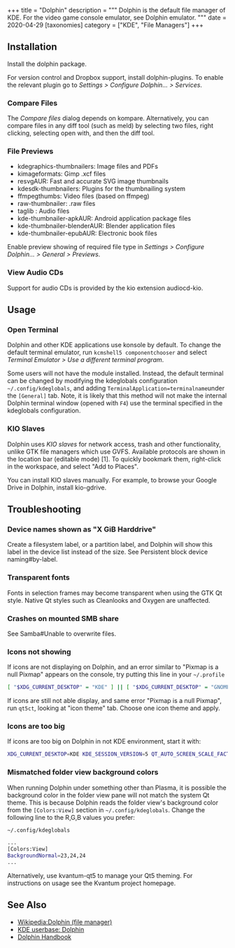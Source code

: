 +++
title = "Dolphin"
description = """
Dolphin is the default file manager of KDE. For the video game console emulator, see Dolphin emulator. 
"""
date = 2020-04-29
[taxonomies]
category = ["KDE", "File Managers"]
+++

## Installation

Install the dolphin package.

For version control and Dropbox support, install dolphin-plugins. To enable the relevant plugin go to _Settings > Configure Dolphin... > Services_.

### Compare Files

The _Compare files_ dialog depends on kompare. Alternatively, you can compare files in any diff tool (such as meld) by selecting two files, right clicking, selecting open with, and then the diff tool. 

### File Previews

* kdegraphics-thumbnailers: Image files and PDFs
* kimageformats: Gimp .xcf files
* resvgAUR: Fast and accurate SVG image thumbnails
* kdesdk-thumbnailers: Plugins for the thumbnailing system
* ffmpegthumbs: Video files (based on ffmpeg)
* raw-thumbnailer: .raw files
* taglib : Audio files
* kde-thumbnailer-apkAUR: Android application package files
* kde-thumbnailer-blenderAUR: Blender application files
* kde-thumbnailer-epubAUR: Electronic book files

Enable preview showing of required file type in _Settings > Configure Dolphin... > General > Previews_.

### View Audio CDs

Support for audio CDs is provided by the kio extension audiocd-kio.

## Usage

### Open Terminal

Dolphin and other KDE applications use konsole by default. To change the default terminal emulator, run `kcmshell5 componentchooser` and select _Terminal Emulator > Use a different terminal program_.

Some users will not have the module installed. Instead, the default terminal can be changed by modifying the kdeglobals configuration `~/.config/kdeglobals`, and adding `TerminalApplication=terminalname`under the `[General]` tab. Note, it is likely that this method will not make the internal Dolphin terminal window (opened with `F4`) use the terminal specified in the kdeglobals configuration.

### KIO Slaves

Dolphin uses _KIO slaves_ for network access, trash and other functionality, unlike GTK file managers which use GVFS. Available protocols are shown in the location bar (editable mode) [1]. To quickly bookmark them, right-click in the workspace, and select "Add to Places".

You can install KIO slaves manually. For example, to browse your Google Drive in Dolphin, install kio-gdrive.

## Troubleshooting

### Device names shown as "X GiB Harddrive"

Create a filesystem label, or a partition label, and Dolphin will show this label in the device list instead of the size. See Persistent block device naming#by-label.

### Transparent fonts

Fonts in selection frames may become transparent when using the GTK Qt style. Native Qt styles such as Cleanlooks and Oxygen are unaffected.

### Crashes on mounted SMB share

See Samba#Unable to overwrite files.

### Icons not showing

If icons are not displaying on Dolphin, and an error similar to "Pixmap is a null Pixmap" appears on the console, try putting this line in your `~/.profile`

```sh
[ "$XDG_CURRENT_DESKTOP" = "KDE" ] || [ "$XDG_CURRENT_DESKTOP" = "GNOME" ] || export QT_QPA_PLATFORMTHEME="qt5ct"
```

If icons are still not able display, and same error "Pixmap is a null Pixmap", run `qt5ct`, looking at "icon theme" tab. Choose one icon theme and apply.

### Icons are too big

If icons are too big on Dolphin in not KDE environment, start it with:

```sh
XDG_CURRENT_DESKTOP=KDE KDE_SESSION_VERSION=5 QT_AUTO_SCREEN_SCALE_FACTOR=0 dolphin
```

### Mismatched folder view background colors

When running Dolphin under something other than Plasma, it is possible the background color in the folder view pane will not match the system Qt theme. This is because Dolphin reads the folder view's background color from the `[Colors:View]` section in `~/.config/kdeglobals`. Change the following line to the R,G,B values you prefer:

```sh
~/.config/kdeglobals

...
[Colors:View]
BackgroundNormal=23,24,24
...
```

Alternatively, use kvantum-qt5 to manage your Qt5 theming. For instructions on usage see the Kvantum project homepage. 

## See Also

* [Wikipedia:Dolphin (file manager)](https://en.wikipedia.org/wiki/Dolphin_(file_manager))
* [KDE userbase: Dolphin](https://userbase.kde.org/Dolphin)
* [Dolphin Handbook](https://docs.kde.org/stable/en/applications/dolphin/index.html)
